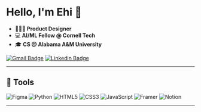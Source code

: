 # Hello, I'm Ehi 👋

- 👩🏽‍💻 **Product Designer**  
- 💻 **AI/ML Fellow @ Cornell Tech**  
- 🎓 **CS @ Alabama A&M University**
  
[![Gmail Badge](https://img.shields.io/badge/-Gmail-c14438?style=for-the-badge&logo=Gmail&logoColor=white&link=mailto:heyehioko@gmail.com)](mailto:heyehioko@gmail.com)
[![Linkedin Badge](https://img.shields.io/badge/-LinkedIn-blue?style=for-the-badge&logo=Linkedin&logoColor=white&link=https://www.linkedin.com/in/ehi-oko/)](https://www.linkedin.com/in/ehi-oko/)

---

## 🌟 Tools  
![Figma](https://img.shields.io/badge/Figma-F24E1E?style=for-the-badge&logo=figma&logoColor=white)
![Python](https://img.shields.io/badge/Python-3776AB?style=for-the-badge&logo=python&logoColor=white)
![HTML5](https://img.shields.io/badge/HTML5-E34F26?style=for-the-badge&logo=html5&logoColor=white)
![CSS3](https://img.shields.io/badge/CSS3-1572B6?style=for-the-badge&logo=css3&logoColor=white)
![JavaScript](https://img.shields.io/badge/JavaScript-F7DF1E?style=for-the-badge&logo=javascript&logoColor=black)
![Framer](https://img.shields.io/badge/Framer-0055FF?style=for-the-badge&logo=framer&logoColor=white)
![Notion](https://img.shields.io/badge/Notion-000000?style=for-the-badge&logo=notion&logoColor=white)

---
